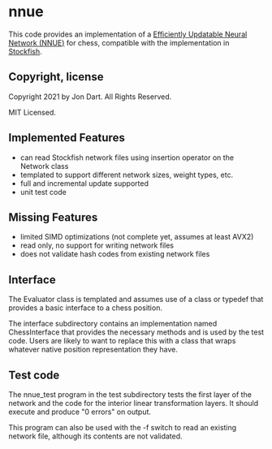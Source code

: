 # nnue

This code provides an implementation of a [Efficiently Updatable Neural Network (NNUE)](https://www.chessprogramming.org/NNUE) for chess, compatible with the implementation in [Stockfish](https://github.com/official-stockfish/Stockfish).

## Copyright, license

Copyright 2021 by Jon Dart. All Rights Reserved.

MIT Licensed.

## Implemented Features

- can read Stockfish network files using insertion operator on the Network class
- templated to support different network sizes, weight types, etc.
- full and incremental update supported
- unit test code

## Missing Features

- limited SIMD optimizations (not complete yet, assumes at least AVX2)
- read only, no support for writing network files
- does not validate hash codes from existing network files

## Interface

The Evaluator class is templated and assumes use of a class or typedef that provides a basic interface to a chess position.

The interface subdirectory contains an implementation named ChessInterface that provides the necessary methods and is used by the test code. Users are likely to want to replace this with a class that wraps whatever native position representation they have.

## Test code

The nnue_test program in the test subdirectory tests the first layer of the network and the code for the interior linear transformation layers. It should execute and produce "0 errors" on output.

This program can also be used with the -f switch to read an existing network file, although its contents are not validated.
